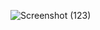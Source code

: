 ![Screenshot (123)](https://github.com/pranay2508/expense-tacker/assets/56022492/edba4101-cff2-45a1-8fab-099511f3689f)
